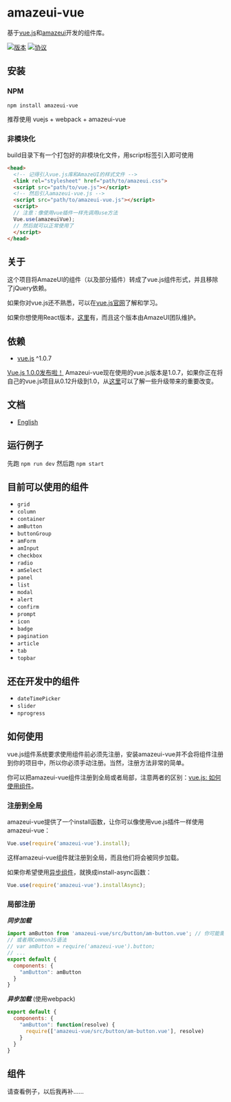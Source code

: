 # amazeui-vue
基于[vue.js](https://github.com/vuejs/vue)和[amazeui](https://github.com/amazeui/amazeui)开发的组件库。

[![版本](https://img.shields.io/npm/v/amazeui-vue.svg?style=flat-square "版本")](https://www.npmjs.com/package/amazeui-vue)
[![协议](https://img.shields.io/npm/l/amazeui-vue.svg?style=flat-square "协议")](./LICENSE)

## 安装
### NPM
`npm install amazeui-vue`

推荐使用 vuejs + webpack + amazeui-vue

### 非模块化
build目录下有一个打包好的非模块化文件，用script标签引入即可使用

```html
<head>
  <!-- 记得引入vue.js库和AmazeUI的样式文件 -->
  <link rel="stylesheet" href="path/to/amazeui.css">
  <script src="path/to/vue.js"></script>
  <!-- 然后引入amazeui-vue.js -->
  <script src="path/to/amazeui-vue.js"></script>
  <script>
  // 注意：像使用vue插件一样先调用use方法
  Vue.use(amazeuiVue);
  // 然后就可以正常使用了
  </script>
</head>
```

## 关于
这个项目将AmazeUI的组件（以及部分插件）转成了vue.js组件形式，并且移除了jQuery依赖。

如果你对vue.js还不熟悉，可以在[vue.js官网](http://cn.vuejs.org/)了解和学习。

如果你想使用React版本，[这里](https://github.com/amazeui/amazeui-react)有，而且这个版本由AmazeUI团队维护。

## 依赖
+ [vue.js](https://github.com/vuejs/vue) ^1.0.7

[Vue.js 1.0.0发布啦！](http://vuejs.org/2015/10/26/1.0.0-release/) Amazeui-vue现在使用的vue.js版本是1.0.7，如果你正在将自己的vue.js项目从0.12升级到1.0，从[这里](./vue.js-0.12vs1.0.md)可以了解一些升级带来的重要改变。

## 文档
+ [English](./README.md)

## 运行例子
先跑 `npm run dev` 然后跑 `npm start`

## 目前可以使用的组件
+ `grid`
+ `column`
+ `container`
+ `amButton`
+ `buttonGroup`
+ `amForm`
+ `amInput`
+ `checkbox`
+ `radio`
+ `amSelect`
+ `panel`
+ `list`
+ `modal`
+ `alert`
+ `confirm`
+ `prompt`
+ `icon`
+ `badge`
+ `pagination`
+ `article`
+ `tab`
+ `topbar`

## 还在开发中的组件
+ `dateTimePicker`
+ `slider`
+ `nprogress`

## 如何使用
vue.js组件系统要求使用组件前必须先注册，安装amazeui-vue并不会将组件注册到你的项目中，所以你必须手动注册。当然，注册方法非常的简单。

你可以把amazeui-vue组件注册到全局或者局部，注意两者的区别：[vue.js: 如何使用组件](http://cn.vuejs.org/guide/components.html#使用组件)。

### 注册到全局
amazeui-vue提供了一个install函数，让你可以像使用vue.js插件一样使用amazeui-vue：
```javascript
Vue.use(require('amazeui-vue').install);
```
这样amazeui-vue组件就注册到全局，而且他们将会被同步加载。

如果你希望使用[异步组件](http://cn.vuejs.org/guide/components.html#异步组件)，就换成install-async函数：
```javascript
Vue.use(require('amazeui-vue').installAsync);
```

### 局部注册

**_同步加载_**
```javascript
import amButton from 'amazeui-vue/src/button/am-button.vue'; // 你可能需要babel-loader来兼容ES2015语法
// 或者用CommonJS语法
// var amButton = require('amazeui-vue').button;
// ...
export default {
  components: {
    "amButton": amButton
  }
}
```

**_异步加载_** (使用webpack)
```javascript
export default {
  components: {
    "amButton": function(resolve) {
      require(['amazeui-vue/src/button/am-button.vue'], resolve)
    }
  }
}
```

## 组件
请查看例子，以后我再补……
